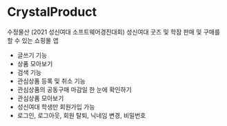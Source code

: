 # CrystalProduct
수정물산 (2021 성신여대 소프트웨어경진대회)
성신여대 굿즈 및 학잠 판매 및 구매를 할 수 있는 쇼핑몰 앱

- 글쓰기 기능
- 상품 모아보기
- 검색 기능
- 관심상품 등록 및 취소 기능
- 관심상품의 공동구매 마감일 한 눈에 확인하기
- 관심상품 모아보기
- 성신여대 학생만 회원가입 가능
- 로그인, 로그아웃, 회원 탈퇴, 닉네임 변경, 비밀번호
